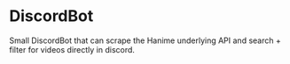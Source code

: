 # DiscordBot
Small DiscordBot that can scrape the Hanime underlying API and search + filter for videos directly in discord.

